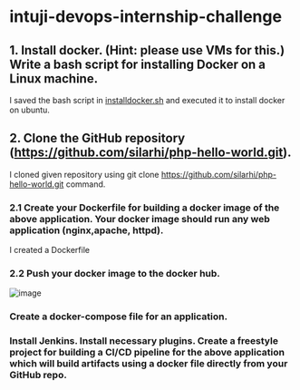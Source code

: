 # intuji-devops-internship-challenge

## 1. Install docker. (Hint: please use VMs for this.) Write a bash script for installing Docker on a Linux machine.
I saved the bash script in [installdocker.sh](installdocker.sh) and executed it to install docker on ubuntu.

## 2. Clone the GitHub repository (https://github.com/silarhi/php-hello-world.git).
I cloned given repository using git clone https://github.com/silarhi/php-hello-world.git command.

### 2.1 Create your Dockerfile for building a docker image of the above application. Your docker image should run any web application (nginx,apache, httpd).
I created a Dockerfile

### 2.2 Push your docker image to the docker hub.
![image](https://github.com/sujatadhl/intuji-devops-internship-challenge/assets/154523112/a18e0c8b-739e-483d-a454-d00cf6451b00)


### Create a docker-compose file for an application.
   
### Install Jenkins. Install necessary plugins. Create a freestyle project for building a CI/CD pipeline for the above application which will build artifacts using a docker file directly from your GitHub repo.


